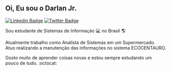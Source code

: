 ## Oi, Eu sou o Darlan Jr.

[![Linkedin Badge](https://img.shields.io/badge/-LinkedIn-blue?style=for-the-badge&logo=Linkedin&logoColor=white&link=https:https://www.linkedin.com/in/darlan-oliveira-93a745147/)](https://www.linkedin.com/in/darlan-oliveira-93a745147/)
[![Twitter Badge](https://img.shields.io/badge/-Twitter-1ca0f1?style=for-the-badge&labelColor=1ca0f1&logo=twitter&logoColor=white&link=https://twitter.com/juninhopoo)](https://twitter.com/juninhopoo)

Sou estudante de Sistemas de Informação :computer: no Brasil :earth_americas:

Atualmente trabalho como Analista de Sistemas em um Supermercado. Atuo realizando a manutenção das informações no sistema ECOCENTAURO.

Gosto muito de aprender coisas novas e estou sempre estudando um pouco de tudo. :octocat:
